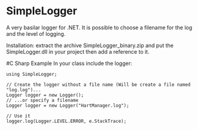 # SimpleLogger
A very basilar logger for .NET. It is possible to choose a filename for the log and the level of logging.

Installation: extract the archive SimpleLogger_binary.zip and put the SimpleLogger.dll in your project then add a reference to it.

#C Sharp Example
In your class include the logger:

    using SimpleLogger;
    
    // Create the logger without a file name (Will be create a file named "log.log")...
    Logger logger = new Logger();
    // ...or specify a filename
    Logger logger = new Logger("HartManager.log");
    
    // Use it
    logger.log(Logger.LEVEL.ERROR, e.StackTrace);
